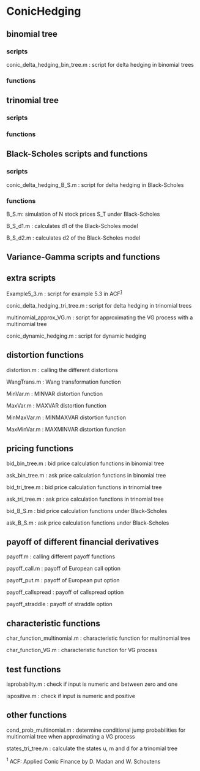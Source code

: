 ConicHedging
============

## binomial tree 

### scripts

conic_delta_hedging_bin_tree.m : script for delta hedging in binomial trees

### functions

## trinomial tree 

### scripts

### functions

## Black-Scholes scripts and functions

### scripts

conic_delta_hedging_B_S.m : script for delta hedging in Black-Scholes

### functions

B_S.m: simulation of N stock prices S_T under Black-Scholes

B_S_d1.m : calculates d1 of the Black-Scholes model

B_S_d2.m : calculates d2 of the Black-Scholes model

## Variance-Gamma scripts and functions

## extra scripts

Example5_3.m : script for example 5.3 in ACF<sup>[1](#myfootnote1)</sup>

conic_delta_hedging_tri_tree.m : script for delta hedging in trinomial trees

multinomial_approx_VG.m : script for approximating the VG process with a multinomial tree

conic_dynamic_hedging.m : script for dynamic hedging 

## distortion functions

distortion.m : calling the different distortions

WangTrans.m : Wang transformation function

MinVar.m    : MINVAR distortion function

MaxVar.m    : MAXVAR distortion function

MinMaxVar.m : MINMAXVAR distortion function

MaxMinVar.m : MAXMINVAR distortion function 

## pricing functions

bid_bin_tree.m : bid price calculation functions in binomial tree

ask_bin_tree.m : ask price calculation functions in binomial tree

bid_tri_tree.m : bid price calculation functions in trinomial tree

ask_tri_tree.m : ask price calculation functions in trinomial tree

bid_B_S.m : bid price calculation functions under Black-Scholes

ask_B_S.m : ask price calculation functions under Black-Scholes

## payoff of different financial derivatives

payoff.m : calling different payoff functions

payoff_call.m : payoff of European call option

payoff_put.m : payoff of European put option

payoff_callspread : payoff of callspread option	

payoff_straddle : payoff of straddle option

## characteristic functions

char_function_multinomial.m : characteristic function for multinomial tree

char_function_VG.m : characteristic function for VG process

## test functions

isprobabilty.m : check if input is  numeric and between zero and one

ispositive.m : check if input is  numeric and positive

## other functions

cond_prob_multinomial.m : determine conditional jump probabilities for multinomial tree when approximating a VG process

states_tri_tree.m : calculate the states u, m and d for a trinomial tree

<sup><a name="myfootnote1">1</a></sup> ACF: Applied Conic Finance by D. Madan and W. Schoutens 